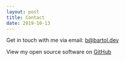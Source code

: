 ```yaml
---
layout: post
title: Contact
date: 2019-10-13
---
```


Get in touch with me via email: [b@bartol.dev](mailto:b@bartol.dev)

View my open source software on [GitHub](https://github.com/bartol)
